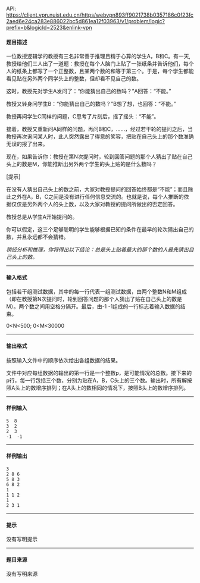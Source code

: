 API: https://client.vpn.nuist.edu.cn/https/webvpn893ff9021738b0357186c0f23fc2aed6e24ca283e886022bc5d861ea12f03963/v1/problem/logic?prefix=b&logicId=2523&enlink-vpn

#### 题目描述

一位教授逻辑学的教授有三名非常善于推理且精于心算的学生A，B和C。有一天,教授给他们三人出了一道题：教授在每个人脑门上贴了一张纸条并告诉他们，每个人的纸条上都写了一个正整数，且某两个数的和等于第三个。于是，每个学生都能看见贴在另外两个同学头上的整数，但却看不见自己的数。

这时，教授先对学生A发问了：“你能猜出自己的数吗？”A回答：“不能。”

教授又转身问学生B：“你能猜出自己的数吗？”B想了想，也回答：“不能。”

教授再问学生C同样的问题，C思考了片刻后，摇了摇头：“不能”。

接着，教授又重新问A同样的问题，再问B和C，……，经过若干轮的提问之后，当教授再次询问某人时，此人突然露出了得意的笑容，把贴在自己头上的那个数准确无误的报了出来。

现在，如果告诉你：教授在第N次提问时，轮到回答问题的那个人猜出了贴在自己头上的数是M，你能推断出另外两个学生的头上贴的是什么数吗？

\[提示\]

在没有人猜出自己头上的数之前，大家对教授提问的回答始终都是“不能”；而且除此之外在A，B，C之间是没有进行任何信息交流的。也就是说，每个人推断的依据仅仅是另外两个人的头上数，以及大家对教授的提问所做出的否定回答。

教授总是从学生A开始提问的。

你可以假定，这三个足够聪明的学生能够根据已知的条件在最早的轮次猜出自己的数，并且永远都不会猜错。

_稍经分析和推理，你将得出以下结论：总是头上贴着最大的那个数的人最先猜出自己头上的数。_

---

#### 输入格式

包括若干组测试数据，其中的每一行代表一组测试数据，由两个整数N和M组成（即在教授第N次提问时，轮到回答问题的那个人猜出了贴在自己头上的数是M）。两个数之间用空格分隔开。最后，由\-1 -1组成的一行标志着输入数据的结束。

0<N<500; 0<M<30000

---

#### 输出格式

按照输入文件中的顺序依次给出各组数据的结果。

文件中对应每组数据的输出的第一行是一个整数p，是可能情况的总数。接下来的p行，每一行包括三个数，分别为贴在A，B，C头上的三个数。输出时，所有解按照A头上的数增序排列；在A头上的数相同的情况下，按照B头上的数增序排列。

---

#### 样例输入
```
5  8
3  2
2  3
-1  -1

```

---

#### 样例输出
```
3
2 8 6
5 8 3
6 8 2
1
1 1 2
1
2 3 1

```

---

#### 提示

没有写明提示

---

#### 题目来源

没有写明来源
